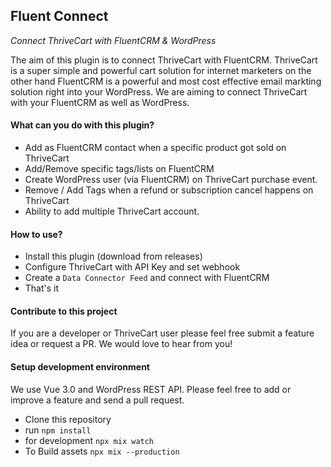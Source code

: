## Fluent Connect
*Connect ThriveCart with FluentCRM & WordPress*

The aim of this plugin is to connect ThriveCart with FluentCRM. ThriveCart is a super simple and powerful cart solution for internet marketers on the other hand FluentCRM is a powerful and most cost effective email markting solution right into your WordPress.
We are aiming to connect ThriveCart with your FluentCRM as well as WordPress.

#### What can you do with this plugin?

- Add as FluentCRM contact when a specific product got sold on ThriveCart
- Add/Remove specific tags/lists on FluentCRM
- Create WordPress user (via FluentCRM) on ThriveCart purchase event.
- Remove / Add Tags when a refund or subscription cancel happens on ThriveCart
- Ability to add multiple ThriveCart account.

#### How to use?

- Install this plugin (download from releases)
- Configure ThriveCart with API Key and set webhook
- Create a `Data Connector Feed` and connect with FluentCRM
- That's it

#### Contribute to this project
If you are a developer or ThriveCart user please feel free submit a feature idea or request a PR. We would love to hear from you!

#### Setup development environment

We use Vue 3.0 and WordPress REST API. Please feel free to add or improve a feature and send a pull request.

- Clone this repository
- run `npm install`
- for development `npx mix watch`
- To Build assets `npx mix --production`
